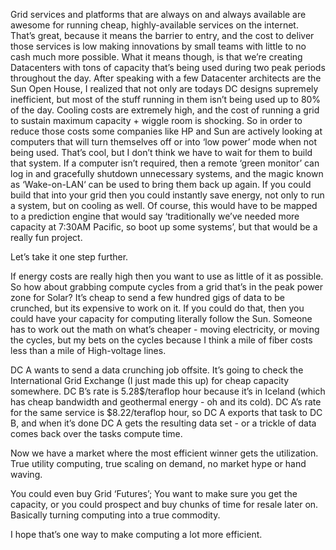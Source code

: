 Grid services and platforms that are always on and always available are awesome
for running cheap, highly-available services on the internet. That’s great,
because it means the barrier to entry, and the cost to deliver those services is
low making innovations by small teams with little to no cash much more possible.
What it means though, is that we’re creating Datacenters with tons of capacity
that’s being used during two peak periods throughout the day. After speaking
with a few Datacenter architects are the Sun Open House, I realized that not
only are todays DC designs supremely inefficient, but most of the stuff running
in them isn’t being used up to 80% of the day. Cooling costs are extremely high,
and the cost of running a grid to sustain maximum capacity + wiggle room is
shocking. So in order to reduce those costs some companies like HP and Sun are
actively looking at computers that will turn themselves off or into ‘low power’
mode when not being used. That’s cool, but I don’t think we have to wait for
them to build that system. If a computer isn’t required, then a remote ‘green
monitor’ can log in and gracefully shutdown unnecessary systems, and the magic
known as ‘Wake-on-LAN‘ can be used to bring them back up again. If you could
build that into your grid then you could instantly save energy, not only to run
a system, but on cooling as well. Of course, this would have to be mapped to a
prediction engine that would say ‘traditionally we’ve needed more capacity at
7:30AM Pacific, so boot up some systems’, but that would be a really fun
project.

Let’s take it one step further.

If energy costs are really high then you want to use as  little of it as
possible. So how about grabbing compute cycles from a grid that’s in the peak
power zone for Solar? It’s cheap to send a few hundred gigs of data to be
crunched, but its expensive to work on it. If you could do that, then you could
have your capacity for computing literally follow the Sun. Someone has to work
out the math on what’s cheaper - moving electricity, or moving the cycles, but
my bets on the cycles because I think a mile of fiber costs less than a mile of
High-voltage lines.

DC A wants to send a data crunching job offsite. It’s going to check the
International Grid Exchange (I just made this up) for cheap capacity somewhere.
DC B’s rate is 5.28$/teraflop hour because it’s in Iceland (which has cheap
bandwidth and geothermal energy - oh and its cold). DC A’s rate for the same
service is $8.22/teraflop hour, so DC A exports that task to DC B, and when it’s
done DC A gets the resulting data set - or a trickle of data comes back over the
tasks compute time.

Now we have a market where the most efficient winner gets the utilization. True
utility computing, true scaling on demand, no market hype or hand waving.

You could even buy Grid ‘Futures’; You want to make sure you get the capacity,
or you could prospect and buy chunks of time for resale later on. Basically
turning computing into a true commodity.

I hope that’s one way to make computing a lot more efficient.

